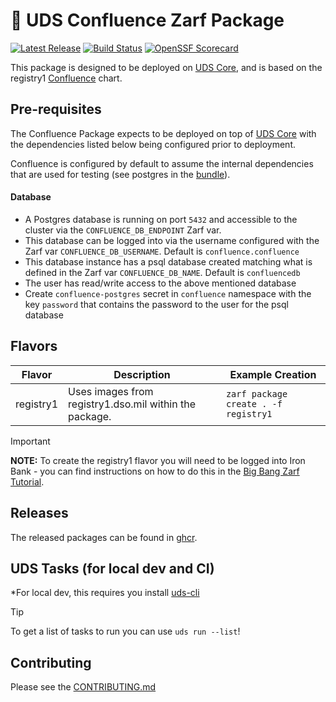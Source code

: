 # 🚚 UDS Confluence Zarf Package

[![Latest Release](https://img.shields.io/github/v/release/defenseunicorns/uds-package-confluence)](https://github.com/defenseunicorns/uds-package-confluence/releases)
[![Build Status](https://img.shields.io/github/actions/workflow/status/defenseunicorns/uds-package-confluence/tag-and-release.yaml)](https://github.com/defenseunicorns/uds-package-confluence/actions/workflows/tag-and-release.yaml)
[![OpenSSF Scorecard](https://api.securityscorecards.dev/projects/github.com/defenseunicorns/uds-package-confluence/badge)](https://api.securityscorecards.dev/projects/github.com/defenseunicorns/uds-package-confluence)

This package is designed to be deployed on [UDS Core](https://github.com/defenseunicorns/uds-core), and is based on the registry1 [Confluence](https://repo1.dso.mil/big-bang/product/community/confluence/-/tree/main/chart?ref_type=heads) chart.

## Pre-requisites

The Confluence Package expects to be deployed on top of [UDS Core](https://github.com/defenseunicorns/uds-core) with the dependencies listed below being configured prior to deployment.

Confluence is configured by default to assume the internal dependencies that are used for testing (see postgres in the [bundle](bundle/uds-bundle.yaml)).

#### Database

- A Postgres database is running on port `5432` and accessible to the cluster via the `CONFLUENCE_DB_ENDPOINT` Zarf var.
- This database can be logged into via the username configured with the Zarf var `CONFLUENCE_DB_USERNAME`. Default is `confluence.confluence`
- This database instance has a psql database created matching what is defined in the Zarf var `CONFLUENCE_DB_NAME`. Default is `confluencedb`
- The user has read/write access to the above mentioned database
- Create `confluence-postgres` secret in `confluence` namespace with the key `password` that contains the password to the user for the psql database

## Flavors

| Flavor | Description | Example Creation |
| ------ | ----------- | ---------------- |
| registry1 | Uses images from registry1.dso.mil within the package. | `zarf package create . -f registry1` |

> [!IMPORTANT]
> **NOTE:** To create the registry1 flavor you will need to be logged into Iron Bank - you can find instructions on how to do this in the [Big Bang Zarf Tutorial](https://docs.zarf.dev/tutorials/6-big-bang/#setup).

## Releases

The released packages can be found in [ghcr](https://github.com/defenseunicorns/uds-package-confluence/pkgs/container/packages%2Fuds%2Fconfluence).

## UDS Tasks (for local dev and CI)

*For local dev, this requires you install [uds-cli](https://github.com/defenseunicorns/uds-cli?tab=readme-ov-file#install)

> [!TIP]
> To get a list of tasks to run you can use `uds run --list`!

## Contributing

Please see the [CONTRIBUTING.md](./CONTRIBUTING.md)
